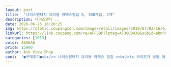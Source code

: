 ```yaml
---
layout: post 
title:  "나이스앤터치 요리용 라텍스장갑 S, 100개입, 2개" 
description: 나이스앤터 ..
date: 2020-06-25 16:20:25 
img: https://static.coupangcdn.com/image/retail/images/2019/07/02/16/6/ade11c58-53a8-40d8-93e7-247b6784ad02.jpg 
linkUrl: https://link.coupang.com/re/AFFSDP?lptag=AF3600438&subid=ahnPublicAsk&pageKey=251079282&itemId=792397052&vendorItemId=5011049006&traceid=V0-113-a2cece703e810dd9 
categories: [1013] 
color: A6A6A6 
price: 15900 
author: Ask View Shop 
cont:  "●구매후기●<br/>< 나이스앤터치 요리용 라텍스 장갑 ><br/>(s 사이즈가 보통 여성분들에게 잘 맞는 사이즈라고 하더라구요)<br/>+) 이 라텍스 요리용 장갑의 특징이 미끄럼 방지와 가루가 없다고 해서 구매했는데<br/>s 사이즈로 구매했어요<br/>가끔 무의식적으로 얼굴쪽에 손을 가져가면 냄새가 느껴집니다<br/>그래도 커서 앞에 남는 것 보다는 나으니 그냥 잘 쓰고 있어요<br/>그래도 환경과 자원을 생각해서 최대한 참고 아껴써여... <br/><br/>그래서 그런 걸 수도 있는데 그냥 청소용으로 여러개 번갈아 끼는건 좀 아깝기도 하잖아요?<br/>그래서 요리용으로 아주 좋네요<br/>그리고 치명적인 단점이 냄새가 납니다.<br/> 화학적인 냄새보다는... <br/> 모랄까 오히려 처음 딱 꺼냈을 때 나지 않고<br/>근데 요리용으로 사용하신다면 냄새때문에 자주 갈아야 할 것 같아요.<br/> ㅠㅠ 흑흑<br/>나이스앤터치 라텍스 장갑은 처음 사용해봐요<br/>냄새가 살짝 나는데 약간 고무장갑이나 풍선같은 냄새가 나요<br/>냄새는 고무장갑에서 나는 냄새가 약간 나네요<br/>다 사용할 때까지 별다른 단점이 없다면<br/>다른 라텍스 장갑은 사용해봤는데<br/>다음에도 이 제품으로 구매하려구요ㅎㅎ<br/>라텍스 장갑치고는 저렴하게 구매한 것 같은데<br/>물론 익숙해지면 괜찮습니다<br/>비닐처럼 낭비하지 않으려고 산 건데 냄새때문에 아이러니합니다.<br/><br/>사용하다 보면 중간에 발생하는 악취같아요.<br/><br/>사용해보니 전체적으로 잘 맞는데<br/>손의 지문보다 더 미끄럼방지 기능이 너무 탁월해요 ㅠㅠ (타사 제품보다 더)<br/>앞 부분이 남는 것 보다 딱 맞아야 요리할 때 좋아서<br/>요리용 라텍스 장갑은 사이즈가 손보다 커서<br/>이게 너무 과해서 가끔 불편할 때가 있어요.<br/> 흑흑<br/>일단 요리용이라고 해서 샀는데<br/>저는 보통 집안일용으로 쓰는데, 보통 설거지 하면 갈고 청소하면 갈고 이렇게 하지는 않고<br/>저는 비닐장갑에서 라텍스장갑으로 바꾼 이유가 내구성도 비닐장갑보다 좋고 그립감도 좋으니까<br/>정말로 가루도 없었고 무언가를 잡았을 때 전혀 미끄럽지 않아요<br/>제 손가락보다 장갑의 손가락 부분이 좀 짧아서 약간 신경쓰여요<br/>좋은 제품인 것 같아요<br/>집안일 시작하면 하나를 끼고 계속 하거든요.<br/><br/>크기는 맞는데 손가락이 좀 긴편이라 손가락부분이 좀 짧아요<br/>하지만 크게 신경쓰일 정도로 심하지는 않아요<br/>한달정도 사용했습니다<br/>" 
---
```

